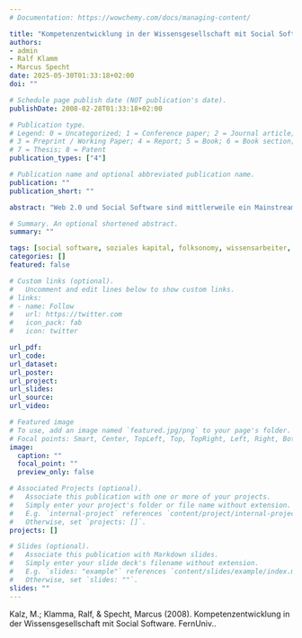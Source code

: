 ```yaml
---
# Documentation: https://wowchemy.com/docs/managing-content/

title: "Kompetenzentwicklung in der Wissensgesellschaft mit Social Software "
authors:
- admin
- Ralf Klamm
- Marcus Specht
date: 2025-05-30T01:33:18+02:00
doi: ""

# Schedule page publish date (NOT publication's date).
publishDate: 2008-02-28T01:33:18+02:00

# Publication type.
# Legend: 0 = Uncategorized; 1 = Conference paper; 2 = Journal article;
# 3 = Preprint / Working Paper; 4 = Report; 5 = Book; 6 = Book section;
# 7 = Thesis; 8 = Patent
publication_types: ["4"]

# Publication name and optional abbreviated publication name.
publication: ""
publication_short: ""

abstract: "Web 2.0 und Social Software sind mittlerweile ein Mainstream-Thema geworden, das in aller Munde ist. Während die Bildungswissenschaft sich schon immer et-was schwer getan hat, aktuellen Trends bei der Nutzung von Technologie für das Lehren und Lernen hinterherzulaufen, ist diese Diskrepanz zwischen Werkzeugen, die Studierende heutzutage nutzen und denen, mit denen sie „professionell“ um-gehen sollen während ihrer Hochschulausbildung so groß wie noch nie. Während man sich in einigen Bibliotheken immer noch mit Mikrofiches auf Literatursuche begeben muss, hat die heutige Generation der Studierenden in ihrer Freizeit meist schon eine große Bandbreite von Werkzeugen kennen gelernt, die man unter dem Begriff „Web 2.0“ abstempeln würde. Der Studienbrief möchte sich, ohne sich groß in eine generelle Diskussion über die Sinnhaftigkeit der Verwendung von Computern für das Lernen und die Kompetenzentwicklung zu begeben, dieser Realität nüchtern und eher auf eine beobachtende Weise nähern. Dabei liegt das Hauptaugenmerk auf der Nutzung von Social Software für die individuelle Kompetenzentwicklung und das lebenslange Lernen. Wir sind überzeugt, dass das Internet und hier speziell Social-Software-Anwendungen einen wichtigen Beitrag, wenn nicht sogar die wichtigste Grundlage für die lebenslange Kompetenzentwicklung von Individuen in der Wissensgesellschaft werden wird. Die institutionelle Einbindung dieser Werkzeuge in den klassischen Lehrbetrieb eines Bildungsanbieters ist hingegen nicht im Fokus des Studienbriefes. Für das Verständnis des Studienbriefes ist ein allgemein sicheres Agieren im Internet und die Bereitschaft, sich mit neuen Werkzeugen zu befassen eine wichtige Vorausset-zung. Gerade die Übungsaufgaben, die wir in den Studienbrief integriert haben, sind meist auf praktische Übungen ausgelegt. Begriffliche Schwierigkeiten haben wir versucht, mit einem umfangreichen Glossar am Ende des Textes zu vermeiden." 

# Summary. An optional shortened abstract.
summary: ""

tags: [social software, soziales kapital, folksonomy, wissensarbeiter, kompetenzentwicklung]
categories: []
featured: false

# Custom links (optional).
#   Uncomment and edit lines below to show custom links.
# links:
# - name: Follow
#   url: https://twitter.com
#   icon_pack: fab
#   icon: twitter

url_pdf:
url_code:
url_dataset:
url_poster:
url_project:
url_slides:
url_source:
url_video:

# Featured image
# To use, add an image named `featured.jpg/png` to your page's folder. 
# Focal points: Smart, Center, TopLeft, Top, TopRight, Left, Right, BottomLeft, Bottom, BottomRight.
image:
  caption: ""
  focal_point: ""
  preview_only: false

# Associated Projects (optional).
#   Associate this publication with one or more of your projects.
#   Simply enter your project's folder or file name without extension.
#   E.g. `internal-project` references `content/project/internal-project/index.md`.
#   Otherwise, set `projects: []`.
projects: []

# Slides (optional).
#   Associate this publication with Markdown slides.
#   Simply enter your slide deck's filename without extension.
#   E.g. `slides: "example"` references `content/slides/example/index.md`.
#   Otherwise, set `slides: ""`.
slides: ""
---
```


Kalz, M.; Klamma, Ralf, & Specht, Marcus (2008). Kompetenzentwicklung in der Wissensgesellschaft mit Social Software. FernUniv..
